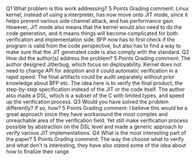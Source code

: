Q1 What problem is this work addressing?
5 Points
Grading comment:
Linux kernel, instead of using a interpreter, has now move onto JIT mode, since it helps prevent various side channel attack, and has performance gain. However, JIT mode also means that the kernel would also need to do the code generation, and it means things will become complicated for both verification and implementation side. BFP now has to first check if the program is valid from the code perspective, but also has to find a way to make sure that the JIT generated code is also comply with the standard.
Q2 How did the author(s) address the problem?
5 Points
Grading comment:
The author designed Jitterbug, which focus on deployability. Kernel does not need to change API for adoption and it could automatic verification in a rapid speed. The final artifacts could be audit separately without prior knowledge about BFP etc. The idea here is to verify the final product, the step-by-step specification instead of the JIT or the code itself. The author also made a DSL, which is a subset of the C with limited types, and speed up the verification process.
Q3 Would you have solved the problem differently? If so, how?
5 Points
Grading comment:
I believe this would be a great approach since they have workaround the most complex and unreachable area of the verification field. Yet still make verification process possible by abstraction on the DSL level and made a generic approach to verify various JIT implementations.
Q4 What is the most interesting part of the paper?
5 Points
Grading comment:
The way the choose what to verify and what don't is interesting, they have also stated some of the idea about how to finalize their range
